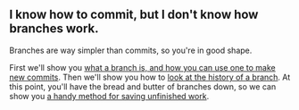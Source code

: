 ## I know how to commit, but I don't know how branches work.

Branches are way simpler than commits, so you're in good shape.

First we'll show you [what a branch is, and how you can use one to make new commits](Overview.md).  Then we'll show you how to [look at the history of a branch](Reflog.md).  At this point, you'll have the bread and butter of branches down, so we can show you [a handy method for saving unfinished work](SaveForLater.md).
